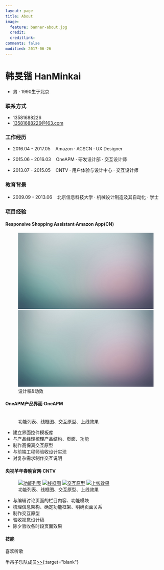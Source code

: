 ```yaml
---
layout: page
title: About
image:
  feature: banner-about.jpg
  credit:
  creditlink:
comments: false
modified: 2017-06-26
---
```

# 韩旻锴 HanMinkai
* 男 · 1990生于北京

### 联系方式
* 13581688226
* <a href="mailto:13581688226@163.com">13581688226@163.com</a>

### 工作经历
* <p>2016.04 - 2017.05  &nbsp;&nbsp;  Amazon · ACSCN · UX Designer</p>
* <p>2015.06 - 2016.03  &nbsp;&nbsp;  OneAPM · 研发设计部 · 交互设计师</p>
* <p>2013.07 - 2015.05  &nbsp;&nbsp;  CNTV · 用户体验与设计中心 · 交互设计师</p>

### 教育背景
* <p>2009.09 - 2013.06  &nbsp;&nbsp;  北京信息科技大学 · 机械设计制造及其自动化 · 学士</p>

### 项目经验
#### Responsive Shopping Assistant·Amazon App(CN)

<figure class="half">
  <a href="/images/abstract-2.jpg"><img src="/images/abstract-1.jpg" alt=""></a>
	<a href="/images/abstract-2.jpg"><img src="/images/abstract-1.jpg" alt=""></a>
	<figcaption>设计稿&动效</figcaption>
</figure>

#### OneAPM产品界面·OneAPM

<figure class="half">
  <a href="/images/111"><img src="/images/111" alt=""></a>
  <a href="/images/111"><img src="/images/111" alt=""></a>
  <a href="/images/111"><img src="/images/111" alt=""></a>
  <a href="/images/111"><img src="/images/111" alt=""></a>
  <figcaption>功能列表、线框图、交互原型、上线效果</figcaption>
</figure>

* 建立界面控件模板库
* 与产品经理梳理产品结构、页面、功能
* 制作高保真交互原型
* 与前端工程师验收设计实现
* 对复杂需求制作交互说明



#### 央视羊年春晚官网·CNTV
<figure class="half">
  <a href="/images/111"><img src="/images/111" alt="功能列表"></a>
  <a href="/images/111"><img src="/images/111" alt="线框图"></a>
  <a href="/images/111"><img src="/images/111" alt="交互原型"></a>
  <a href="/images/111"><img src="/images/111" alt="上线效果"></a>
  <figcaption>功能列表、线框图、交互原型、上线效果</figcaption>
</figure>

* 与编辑讨论页面的栏目内容、功能模块
* 梳理信息架构、确定功能框架、明确页面关系
* 制作交互原型
* 验收视觉设计稿
* 除夕验收各时段页面效果



#### 技能

喜欢听歌

半吊子乐队成员[>>](https://site.douban.com/mystery/){:target="blank"}
